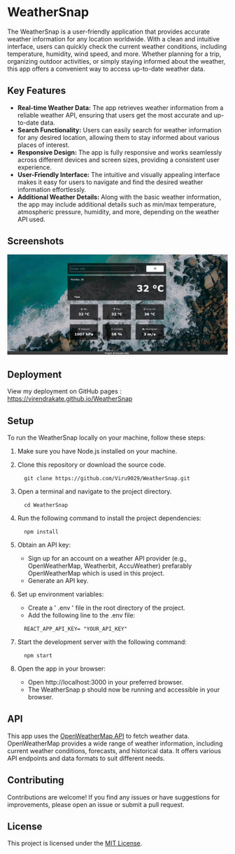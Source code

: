 # WeatherSnap

The WeatherSnap is a user-friendly application that provides accurate weather information for any location worldwide. With a clean and intuitive interface, users can quickly check the current weather conditions, including temperature, humidity, wind speed, and more. Whether planning for a trip, organizing outdoor activities, or simply staying informed about the weather, this app offers a convenient way to access up-to-date weather data.

## Key Features

- **Real-time Weather Data:** The app retrieves weather information from a reliable weather API, ensuring that users get the most accurate and up-to-date data.
- **Search Functionality:** Users can easily search for weather information for any desired location, allowing them to stay informed about various places of interest.
- **Responsive Design:** The app is fully responsive and works seamlessly across different devices and screen sizes, providing a consistent user experience.
- **User-Friendly Interface:** The intuitive and visually appealing interface makes it easy for users to navigate and find the desired weather information effortlessly.
- **Additional Weather Details:** Along with the basic weather information, the app may include additional details such as min/max temperature, atmospheric pressure, humidity, and more, depending on the weather API used.

## Screenshots

![image](images\web_console.png)



## Deployment

View my deployment on GitHub pages : https://virendrakate.github.io/WeatherSnap

## Setup

To run the WeatherSnap locally on your machine, follow these steps:

1. Make sure you have Node.js installed on your machine.

2. Clone this repository or download the source code.
   ```
     git clone https://github.com/Viru9029/WeatherSnap.git
   ```
3. Open a terminal and navigate to the project directory.
   ```
     cd WeatherSnap
   ```
4. Run the following command to install the project dependencies:
   ```
     npm install
   ```
   
5. Obtain an API key:
   - Sign up for an account on a weather API provider (e.g., OpenWeatherMap, Weatherbit, AccuWeather) prefarably OpenWeatherMap which is used in this project.
   - Generate an API key.

6. Set up environment variables:
   - Create a ' .env ' file in the root directory of the project.
   - Add the following line to the .env file:
   ```
     REACT_APP_API_KEY= "YOUR_API_KEY"
   ```

7. Start the development server with the following command:
   ```
     npm start
   ```
8. Open the app in your browser:
   - Open http://localhost:3000 in your preferred browser.
   - The WeatherSnap p should now be running and accessible in your browser.
  
## API

This app uses the [OpenWeatherMap API](https://openweathermap.org/api) to fetch weather data. OpenWeatherMap provides a wide range of weather information, including current weather conditions, forecasts, and historical data. It offers various API endpoints and data formats to suit different needs.

## Contributing

Contributions are welcome! If you find any issues or have suggestions for improvements, please open an issue or submit a pull request.

## License

This project is licensed under the [MIT License](LICENSE).
